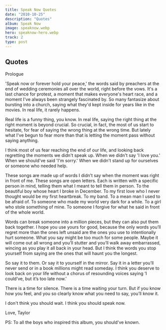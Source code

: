 ```yaml
---
title: Speak Now Quotes
date: "2010-10-25"
description: "Quotes"
album: Speak Now
image: speaknow.webp
hero: speaknow-hero.webp
track: 2
type: post
---
```


## Quotes

Prologue

'Speak now or forever hold your peace,' the words said by preachers at the end of wedding ceremonies all over the world, right before the vows. It's a last chance for protest, a moment that makes everyone's heart race, and a moment I've always been strangely fascinated by. So many fantasize about bursting into a church, saying what they'd kept inside for years like in the movies. In real life, it rarely happens.

Real life is a funny thing, you know. In real life, saying the right thing at the right moment is beyond crucial. So crucial, in fact, the most of us start to hesitate, for fear of saying the wrong thing at the wrong time. But lately what I've begun to fear more than that is letting the moment pass without saying anything.

I think most of us fear reaching the end of our life, and looking back regretting the moments we didn't speak up. When we didn't say 'I love you.' When we should've said 'I'm sorry.' When we didn't stand up for ourselves or someone who needed help.

These songs are made up of words I didn’t say when the moment was right in front of me. These songs are open letters. Each is written with a specific person in mind, telling them what I meant to tell them in person. To the beautiful boy whose heart I broke in December. To my first love who I never thought would be my first heartbreak. To my band. To a mean man I used to be afraid of. To someone who made my world very dark for a while. To a girl who stole something of mine. To someone I forgive for what he said in front of the whole world.

Words can break someone into a million pieces, but they can also put them back together. I hope you use yours for good, because the only words you’ll regret more than the ones left unsaid are the ones you use to intentionally hurt someone.
What you say might be too much for some people. Maybe it will come out all wrong and you’ll stutter and you’ll walk away embarrassed, wincing as you play it all back in your head. But I think the words you stop yourself from saying are the ones that will haunt you the longest.

So say it to them. Or say it to yourself in the mirror. Say it in a letter you’ll never send or in a book millions might read someday. I think you deserve to look back on your life without a chorus of resounding voices saying ‘I could’ve, but it’s too late now.’

There is a time for silence. There is a time waiting your turn. But if you know how you feel, and you so clearly know what you need to say, you’ll know it.

I don't think you should wait. I think you should speak now.

Love, Taylor

PS: To all the boys who inspired this album, you should've known.
